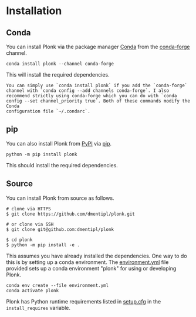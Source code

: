 # Installation

## Conda

You can install Plonk via the package manager [Conda](https://docs.conda.io/)
from the [conda-forge](https://conda-forge.org/) channel.

```console
conda install plonk --channel conda-forge
```

This will install the required dependencies.

```{note}
You can simply use `conda install plonk` if you add the `conda-forge`
channel with `conda config --add channels conda-forge`. I also
recommend strictly using conda-forge which you can do with `conda
config --set channel_priority true`. Both of these commands modify the Conda
configuration file `~/.condarc`.
```

## pip

You can also install Plonk from [PyPI](https://pypi.org/) via [pip](https://pip.pypa.io/).

```console
python -m pip install plonk
```

This should install the required dependencies.

## Source

You can install Plonk from source as follows.

```console
# clone via HTTPS
$ git clone https://github.com/dmentipl/plonk.git

# or clone via SSH
$ git clone git@github.com:dmentipl/plonk

$ cd plonk
$ python -m pip install -e .
```

This assumes you have already installed the dependencies. One way to do this is
by setting up a conda environment. The [environment.yml](https://github.com/dmentipl/plonk/blob/main/environment.yml) file provided
sets up a conda environment "plonk" for using or developing Plonk.

```console
conda env create --file environment.yml
conda activate plonk
```

Plonk has Python runtime requirements listed in [setup.cfg](https://github.com/dmentipl/plonk/blob/main/setup.cfg) in the
`install_requires` variable.
